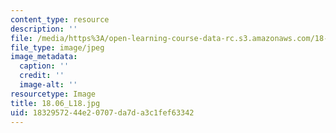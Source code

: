 ```yaml
---
content_type: resource
description: ''
file: /media/https%3A/open-learning-course-data-rc.s3.amazonaws.com/18-06-linear-algebra-spring-2010/1832957244e20707da7da3c1fef63342_18.06_L18.jpg
file_type: image/jpeg
image_metadata:
  caption: ''
  credit: ''
  image-alt: ''
resourcetype: Image
title: 18.06_L18.jpg
uid: 18329572-44e2-0707-da7d-a3c1fef63342
---
```

